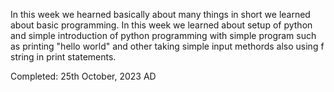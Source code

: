 In this week we hearned basically about many things in short we learned about basic programming. In this week we learned about setup of python
and simple introduction of python programming with simple program such as printing "hello world" and other taking simple input methords also using
f string in print statements.

Completed: 25th October, 2023 AD
